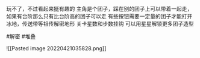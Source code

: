 玩不了，不过看起来挺有趣的
主角是个团子，踩在别的团子上可以带着一起走，如果有台阶那么只有比台阶高的团子可以走
有些按钮需要一定量的团子才能打开
冰地，传送带等祖传解密地形
关卡星数和步数挂钩
可以用星星解锁更多团子造型

#解密 #堆叠

![[Pasted image 20220421035828.png]]